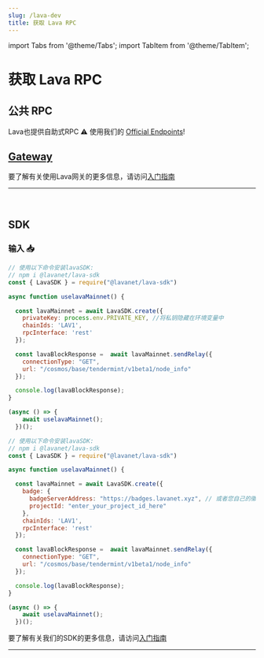 ```yaml
---
slug: /lava-dev
title: 获取 Lava RPC
---
```


import Tabs from '@theme/Tabs';
import TabItem from '@theme/TabItem';

# 获取 Lava RPC

## 公共 RPC

Lava也提供自助式RPC
⚠️ 使用我们的 [Official Endpoints](/public-rpc)!

## [Gateway](https://gateway.lavanet.xyz/?utm_source=lava-dev&utm_medium=docs&utm_campaign=docs-to-gateway)

要了解有关使用Lava网关的更多信息，请访问[入门指南](https://docs.lavanet.xyz/gateway-getting-started?utm_source=lava-dev&utm_medium=docs&utm_campaign=docs-to-docs)

<hr />
<br />

## SDK

### 输入 📥

<Tabs>
<TabItem value="backend" label="BackEnd">

```jsx
// 使用以下命令安装lavaSDK:
// npm i @lavanet/lava-sdk
const { LavaSDK } = require("@lavanet/lava-sdk")

async function uselavaMainnet() {

  const lavaMainnet = await LavaSDK.create({
    privateKey: process.env.PRIVATE_KEY, //将私钥隐藏在环境变量中
    chainIds: 'LAV1',
    rpcInterface: 'rest'
  });

  const lavaBlockResponse =  await lavaMainnet.sendRelay({
    connectionType: "GET",
    url: "/cosmos/base/tendermint/v1beta1/node_info"
  });

  console.log(lavaBlockResponse);
}

(async () => {
    await uselavaMainnet();
  })();
```

</TabItem>
<TabItem value="frontend" label="FrontEnd">

```jsx
// 使用以下命令安装lavaSDK:
// npm i @lavanet/lava-sdk
const { LavaSDK } = require("@lavanet/lava-sdk")

async function uselavaMainnet() {

  const lavaMainnet = await LavaSDK.create({
    badge: {
      badgeServerAddress: "https://badges.lavanet.xyz", // 或者您自己的徽章服务器URL
      projectId: "enter_your_project_id_here" 
    },    
    chainIds: 'LAV1',
    rpcInterface: 'rest'
  });

  const lavaBlockResponse =  await lavaMainnet.sendRelay({
    connectionType: "GET",
    url: "/cosmos/base/tendermint/v1beta1/node_info"
  });

  console.log(lavaBlockResponse);
}

(async () => {
    await uselavaMainnet();
  })();
```
</TabItem>
</Tabs>


要了解有关我们的SDK的更多信息，请访问[入门指南](https://docs.lavanet.xyz/sdk-getting-started?utm_source=getting-lava-rpc&utm_medium=docs&utm_campaign=docs-to-docs)

<hr />

